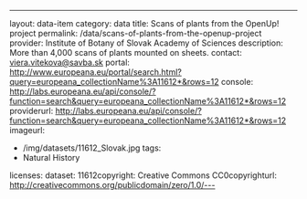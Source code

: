 ---
layout: data-item
category: data
title: Scans of plants from the OpenUp! project
permalink: /data/scans-of-plants-from-the-openup-project
provider: Institute of Botany of Slovak Academy of Sciences
description: More than 4,000 scans of plants mounted on sheets.
contact: viera.vitekova@savba.sk
portal: http://www.europeana.eu/portal/search.html?query=europeana_collectionName%3A11612*&rows=12
console: http://labs.europeana.eu/api/console/?function=search&query=europeana_collectionName%3A11612*&rows=12
providerurl: http://labs.europeana.eu/api/console/?function=search&query=europeana_collectionName%3A11612*&rows=12
imageurl:
  - /img/datasets/11612_Slovak.jpg
tags:
  - Natural History

licenses:
dataset: 11612copyright: Creative Commons CC0copyrighturl: http://creativecommons.org/publicdomain/zero/1.0/---
